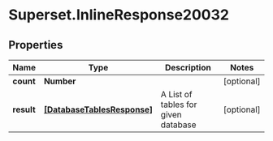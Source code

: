 # Superset.InlineResponse20032

## Properties
Name | Type | Description | Notes
------------ | ------------- | ------------- | -------------
**count** | **Number** |  | [optional] 
**result** | [**[DatabaseTablesResponse]**](DatabaseTablesResponse.md) | A List of tables for given database | [optional] 
